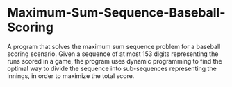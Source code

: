 # Maximum-Sum-Sequence-Baseball-Scoring
A program that solves the maximum sum sequence problem for a baseball scoring scenario. Given a sequence of at most 153 digits representing the runs scored in a game, the program uses dynamic programming to find the optimal way to divide the sequence into sub-sequences representing the innings, in order to maximize the total score.

